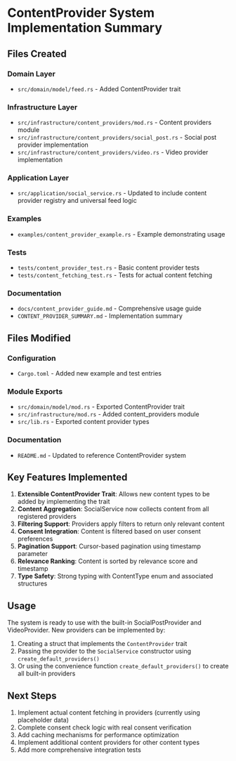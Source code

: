 # ContentProvider System Implementation Summary

## Files Created

### Domain Layer
- `src/domain/model/feed.rs` - Added ContentProvider trait

### Infrastructure Layer
- `src/infrastructure/content_providers/mod.rs` - Content providers module
- `src/infrastructure/content_providers/social_post.rs` - Social post provider implementation
- `src/infrastructure/content_providers/video.rs` - Video provider implementation

### Application Layer
- `src/application/social_service.rs` - Updated to include content provider registry and universal feed logic

### Examples
- `examples/content_provider_example.rs` - Example demonstrating usage

### Tests
- `tests/content_provider_test.rs` - Basic content provider tests
- `tests/content_fetching_test.rs` - Tests for actual content fetching

### Documentation
- `docs/content_provider_guide.md` - Comprehensive usage guide
- `CONTENT_PROVIDER_SUMMARY.md` - Implementation summary

## Files Modified

### Configuration
- `Cargo.toml` - Added new example and test entries

### Module Exports
- `src/domain/model/mod.rs` - Exported ContentProvider trait
- `src/infrastructure/mod.rs` - Added content_providers module
- `src/lib.rs` - Exported content provider types

### Documentation
- `README.md` - Updated to reference ContentProvider system

## Key Features Implemented

1. **Extensible ContentProvider Trait**: Allows new content types to be added by implementing the trait
2. **Content Aggregation**: SocialService now collects content from all registered providers
3. **Filtering Support**: Providers apply filters to return only relevant content
4. **Consent Integration**: Content is filtered based on user consent preferences
5. **Pagination Support**: Cursor-based pagination using timestamp parameter
6. **Relevance Ranking**: Content is sorted by relevance score and timestamp
7. **Type Safety**: Strong typing with ContentType enum and associated structures

## Usage

The system is ready to use with the built-in SocialPostProvider and VideoProvider. New providers can be implemented by:

1. Creating a struct that implements the `ContentProvider` trait
2. Passing the provider to the `SocialService` constructor using `create_default_providers()`
3. Or using the convenience function `create_default_providers()` to create all built-in providers

## Next Steps

1. Implement actual content fetching in providers (currently using placeholder data)
2. Complete consent check logic with real consent verification
3. Add caching mechanisms for performance optimization
4. Implement additional content providers for other content types
5. Add more comprehensive integration tests